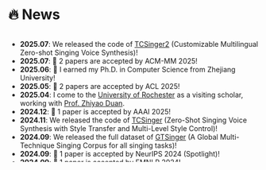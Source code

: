 
# 🔥 News
<style>
  .scrollable {
    max-height: 260px; /* 设置最大高度 */
    overflow-y: scroll; /* 设置垂直滚动条 */
  }
</style>

<div class="scrollable">
  <ul>
    <li><strong>2025.07</strong>: We released the code of <a href="https://github.com/AaronZ345/TCSinger2">TCSinger2</a> (Customizable Multilingual Zero-shot Singing Voice Synthesis)!</li>
    <li><strong>2025.07</strong>: 🎉 2 papers are accepted by ACM-MM 2025!</li>
    <li><strong>2025.06</strong>: 🎉 I earned my Ph.D. in Computer Science from Zhejiang University!</li>
    <li><strong>2025.05</strong>: 🎉 2 papers are accepted by ACL 2025!</li>
    <li><strong>2025.04</strong>: I come to the <a href="https://www.rochester.edu/">University of Rochester</a> as a visiting scholar, working with <a href="https://www.hajim.rochester.edu/ece/people/faculty/duan_zhiyao">Prof. Zhiyao Duan</a>.</li>
    <li><strong>2024.12</strong>: 🎉 1 paper is accepted by AAAI 2025!</li>
    <li><strong>2024.11</strong>: We released the code of <a href="https://github.com/AaronZ345/TCSinger">TCSinger</a> (Zero-Shot Singing Voice Synthesis with Style Transfer and Multi-Level Style Control)!</li>
    <li><strong>2024.09</strong>: We released the full dataset of <a href="https://huggingface.co/datasets/AaronZ345/GTSinger">GTSinger</a> (A Global Multi-Technique Singing Corpus for all singing tasks)!</li>
    <li><strong>2024.09</strong>: 🎉 1 paper is accepted by NeurIPS 2024 (Spotlight)!</li>
    <li><strong>2024.09</strong>: 🎉 1 paper is accepted by EMNLP 2024!</li>
    <li><strong>2024.06</strong>: We released the code of <a href="https://github.com/AaronZ345/GTSinger">GTSinger</a> (A Global Multi-Technique Singing Corpus for all singing tasks)!</li>
    <li><strong>2024.05</strong>: 🎉 1 paper is accepted by ACL 2024!</li>
    <li><strong>2024.05</strong>: We released the code of <a href="https://github.com/AaronZ345/StyleSinger">StyleSinger</a> (Style Transfer for Out-of-Domain Singing Voice Synthesis)!</li>
    <li><strong>2023.12</strong>: 🎉 1 paper is accepted by AAAI 2024!</li>
  </ul>
</div>
